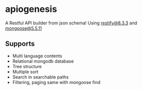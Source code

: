 # apiogenesis
A Restful API builder from json schema! Using restify@8.3.3 and mongoose@5.5.11

## Supports
* Multi language contents
* Relational mongodb database
* Tree structure
* Multiple sort
* Search in searchable paths
* Filtering, paging same with mongoose find
